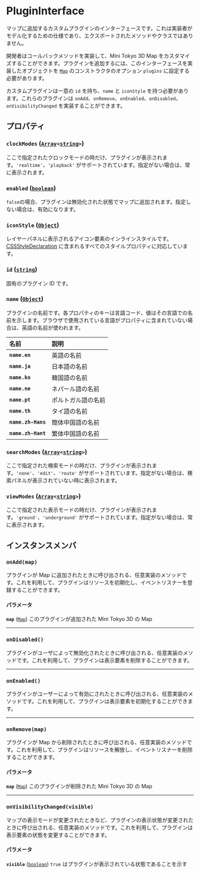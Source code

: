 # PluginInterface

マップに追加するカスタムプラグインのインターフェースです。これは実装者がモデル化するための仕様であり、エクスポートされたメソッドやクラスではありません。

開発者はコールバックメソッドを実装して、Mini Tokyo 3D Map をカスタマイズすることができます。プラグインを追加するには、このインターフェースを実装したオブジェクトを [`Map`](./map.md) のコンストラクタのオプション `plugins` に設定する必要があります。

カスタムプラグインは一意の `id` を持ち、`name` と `iconStyle` を持つ必要があります。これらのプラグインは `onAdd`、`onRemove`、`onEnabled`、`onDisabled`、`onVisibilityChanged` を実装することができます。

## プロパティ

### **`clockModes`** ([`Array`](https://developer.mozilla.org/docs/Web/JavaScript/Reference/Global_Objects/Array)`<`[`string`](https://developer.mozilla.org/docs/Web/JavaScript/Reference/Global_Objects/String)`>`)

ここで指定されたクロックモードの時だけ、プラグインが表示されます。`'realtime'`、`'playback'` がサポートされています。指定がない場合は、常に表示されます。

### **`enabled`** ([`boolean`](https://developer.mozilla.org/docs/Web/JavaScript/Reference/Global_Objects/Boolean))

`false`の場合、プラグインは無効化された状態でマップに追加されます。指定しない場合は、有効になります。

### **`iconStyle`** ([`Object`](https://developer.mozilla.org/en-US/docs/Web/API/CSSStyleDeclaration))

レイヤーパネルに表示されるアイコン要素のインラインスタイルです。[CSSStyleDeclaration](https://developer.mozilla.org/docs/Web/API/CSSStyleDeclaration) に含まれるすべてのスタイルプロパティに対応しています。

### **`id`** ([`string`](https://developer.mozilla.org/docs/Web/JavaScript/Reference/Global_Objects/String))

固有のプラグイン ID です。

### **`name`** ([`Object`](https://developer.mozilla.org/docs/Web/JavaScript/Reference/Global_Objects/Object))

プラグインの名前です。各プロパティのキーは言語コード、値はその言語での名前を示します。ブラウザで使用されている言語がプロパティに含まれていない場合は、英語の名前が使われます。

名前 | 説明
:-- | :--
**`name.en`** | 英語の名前
**`name.ja`** | 日本語の名前
**`name.ko`** | 韓国語の名前
**`name.ne`** | ネパール語の名前
**`name.pt`** | ポルトガル語の名前
**`name.th`** | タイ語の名前
**`name.zh-Hans`** | 簡体中国語の名前
**`name.zh-Hant`** | 繁体中国語の名前

### **`searchModes`** ([`Array`](https://developer.mozilla.org/docs/Web/JavaScript/Reference/Global_Objects/Array)`<`[`string`](https://developer.mozilla.org/docs/Web/JavaScript/Reference/Global_Objects/String)`>`)

ここで指定された検索モードの時だけ、プラグインが表示されます。`'none'`、`'edit'`、`'route'` がサポートされています。指定がない場合は、検索パネルが表示されていない時に表示されます。

### **`viewModes`** ([`Array`](https://developer.mozilla.org/docs/Web/JavaScript/Reference/Global_Objects/Array)`<`[`string`](https://developer.mozilla.org/docs/Web/JavaScript/Reference/Global_Objects/String)`>`)

ここで指定された表示モードの時だけ、プラグインが表示されます。`'ground'`、`'underground'` がサポートされています。指定がない場合は、常に表示されます。

## インスタンスメンバ

### **`onAdd(map)`**

プラグインが Map に追加されたときに呼び出される、任意実装のメソッドです。これを利用して、プラグインはリソースを初期化し、イベントリスナーを登録することができます。

#### パラメータ

**`map`** ([`Map`](./map.md)) このプラグインが追加された Mini Tokyo 3D の Map

---

### **`onDisabled()`**

プラグインがユーザによって無効化されたときに呼び出される、任意実装のメソッドです。これを利用して、プラグインは表示要素を削除することができます。

---

### **`onEnabled()`**

プラグインがユーザーによって有効にされたときに呼び出される、任意実装のメソッドです。これを利用して、プラグインは表示要素を初期化することができます。

---

### **`onRemove(map)`**

プラグインが Map から削除されたときに呼び出される、任意実装のメソッドです。これを利用して、プラグインはリソースを解放し、イベントリスナーを削除することができます。

#### パラメータ

**`map`** ([`Map`](./map.md)) このプラグインが削除された Mini Tokyo 3D の Map

---

### **`onVisibilityChanged(visible)`**

マップの表示モードが変更されたときなど、プラグインの表示状態が変更されたときに呼び出される、任意実装のメソッドです。これを利用して、プラグインは表示要素の状態を変更することができます。

#### パラメータ

**`visible`** ([`boolean`](https://developer.mozilla.org/docs/Web/JavaScript/Reference/Global_Objects/Boolean)) `true` はプラグインが表示されている状態であることを示す
